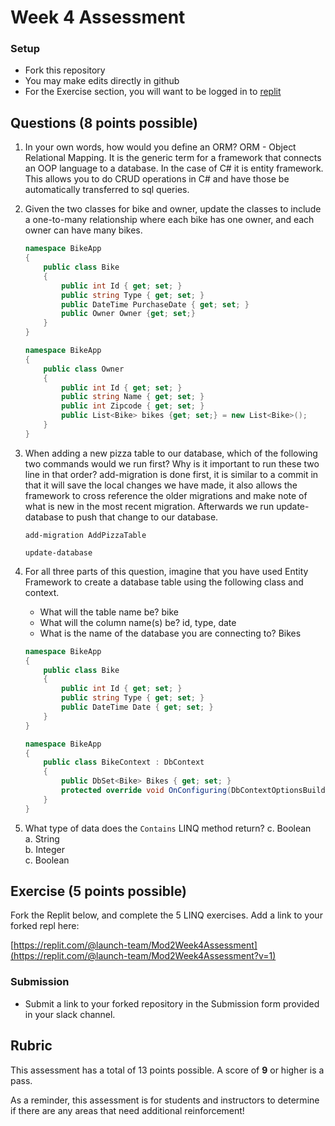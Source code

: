 # Week 4 Assessment

### Setup
* Fork this repository
* You may make edits directly in github
* For the Exercise section, you will want to be logged in to [replit](https://replit.com)

## Questions (8 points possible)
1. In your own words, how would you define an ORM?
        ORM - Object Relational Mapping. It is the generic term for a framework that connects an OOP language to a database. In the case of C# it is entity framework. This allows you to do CRUD operations in C# and have those be automatically transferred to sql queries.
2. Given the two classes for bike and owner, update the classes to include a one-to-many relationship where each bike has one owner, and each owner can have many bikes.

    ```C#
    namespace BikeApp
    {
        public class Bike
        {
            public int Id { get; set; }
            public string Type { get; set; }
            public DateTime PurchaseDate { get; set; }
            public Owner Owner {get; set;}
        }
    }

    namespace BikeApp
    {
        public class Owner
        {
            public int Id { get; set; }
            public string Name { get; set; }
            public int Zipcode { get; set; }
            public List<Bike> bikes {get; set;} = new List<Bike>();
        }
    }
    ```

3. When adding a new pizza table to our database, which of the following two commands would we run first? Why is it important to run these two line in that order?
        add-migration is done first, it is similar to a commit in that it will save the local changes we have made, it also allows the framework to cross reference the older migrations and make note of what is new in the most recent migration. Afterwards we run update-database to push that change to our database.
    ```
    add-migration AddPizzaTable
    ```
    ```
    update-database
    ```

4. For all three parts of this question, imagine that you have used Entity Framework to create a database table using the following class and context. 
    * What will the table name be?
        bike
    * What will the column name(s) be?
        id, type, date
    * What is the name of the database you are connecting to?
        Bikes

    ```C#
    namespace BikeApp
    {
        public class Bike
        {
            public int Id { get; set; }
            public string Type { get; set; }
            public DateTime Date { get; set; }
        }
    }

    namespace BikeApp
    {
        public class BikeContext : DbContext
        {
            public DbSet<Bike> Bikes { get; set; }
            protected override void OnConfiguring(DbContextOptionsBuilder optionsBuilder) => optionsBuilder.UseNpgsql("Host=localhost;Username=postgres;Password=password123;Database=Bikes").UseSnakeCaseNamingConvention();
        }
    }
    ```

5. What type of data does the `Contains` LINQ method return?
    c. Boolean
    <br> a. String 
    <br> b. Integer 
    <br> c. Boolean

## Exercise (5 points possible)

Fork the Replit below, and complete the 5 LINQ exercises.  Add a link to your forked repl here: [<YOUR LINK HERE>](https://replit.com/@Jeremyk54/Mod2Week4Assessment#main.cs)

[https://replit.com/@launch-team/Mod2Week4Assessment](https://replit.com/@launch-team/Mod2Week4Assessment?v=1)

### Submission
* Submit a link to your forked repository in the Submission form provided in your slack channel.

## Rubric

This assessment has a total of 13 points possible.  A score of **9** or higher is a pass.

As a reminder, this assessment is for students and instructors to determine if there are any areas that need additional reinforcement!
